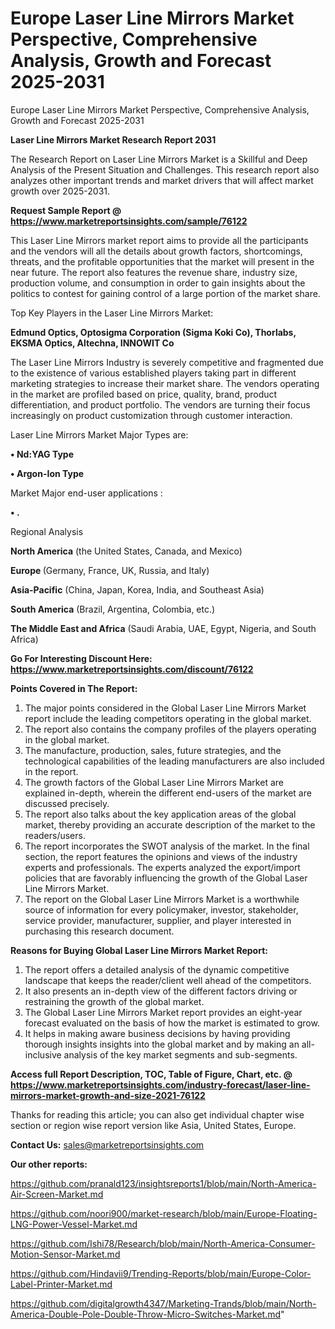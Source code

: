 # Europe Laser Line Mirrors Market Perspective, Comprehensive Analysis, Growth and Forecast 2025-2031
Europe Laser Line Mirrors Market Perspective, Comprehensive Analysis, Growth and Forecast 2025-2031

<strong>Laser Line Mirrors Market Research Report 2031</strong>

The Research Report on Laser Line Mirrors Market is a Skillful and Deep Analysis of the Present Situation and Challenges. This research report also analyzes other important trends and market drivers that will affect market growth over 2025-2031.

<strong>Request Sample Report @ <a href=https://www.marketreportsinsights.com/sample/76122>https://www.marketreportsinsights.com/sample/76122</a></strong>

This Laser Line Mirrors market report aims to provide all the participants and the vendors will all the details about growth factors, shortcomings, threats, and the profitable opportunities that the market will present in the near future. The report also features the revenue share, industry size, production volume, and consumption in order to gain insights about the politics to contest for gaining control of a large portion of the market share.

Top Key Players in the Laser Line Mirrors Market:

<strong>Edmund Optics, Optosigma Corporation (Sigma Koki Co), Thorlabs, EKSMA Optics, Altechna, INNOWIT Co</strong>

The Laser Line Mirrors Industry is severely competitive and fragmented due to the existence of various established players taking part in different marketing strategies to increase their market share. The vendors operating in the market are profiled based on price, quality, brand, product differentiation, and product portfolio. The vendors are turning their focus increasingly on product customization through customer interaction.

Laser Line Mirrors Market Major Types are:

<strong>• Nd:YAG Type

• Argon-Ion Type</strong>

Market Major end-user applications :

<strong>• .</strong>

Regional Analysis

</u><strong><b>North America</b></strong> (the United States, Canada, and Mexico)

<strong><b>Europe </b></strong>(Germany, France, UK, Russia, and Italy)

<strong><b>Asia-Pacific</b></strong> (China, Japan, Korea, India, and Southeast Asia)

<strong><b>South America</b></strong> (Brazil, Argentina, Colombia, etc.)

<strong><b>The Middle East and Africa</b></strong> (Saudi Arabia, UAE, Egypt, Nigeria, and South Africa)

<strong>Go For Interesting Discount Here: <a href=https://www.marketreportsinsights.com/discount/76122>https://www.marketreportsinsights.com/discount/76122</a></strong>

<strong>Points Covered in The Report:</strong>
<ol>
  <li>The major points considered in the Global Laser Line Mirrors Market report include the leading competitors operating in the global market.</li>
  <li>The report also contains the company profiles of the players operating in the global market.</li>
  <li>The manufacture, production, sales, future strategies, and the technological capabilities of the leading manufacturers are also included in the report.</li>
  <li>The growth factors of the Global Laser Line Mirrors Market are explained in-depth, wherein the different end-users of the market are discussed precisely.</li>
  <li>The report also talks about the key application areas of the global market, thereby providing an accurate description of the market to the readers/users.</li>
  <li>The report incorporates the SWOT analysis of the market. In the final section, the report features the opinions and views of the industry experts and professionals. The experts analyzed the export/import policies that are favorably influencing the growth of the Global Laser Line Mirrors Market.</li>
  <li>The report on the Global Laser Line Mirrors Market is a worthwhile source of information for every policymaker, investor, stakeholder, service provider, manufacturer, supplier, and player interested in purchasing this research document.</li>
</ol>
<strong>Reasons for Buying Global Laser Line Mirrors Market Report:</strong>

<ol>
  <li>The report offers a detailed analysis of the dynamic competitive landscape that keeps the reader/client well ahead of the competitors.</li>
  <li>It also presents an in-depth view of the different factors driving or restraining the growth of the global market.</li>
  <li>The Global Laser Line Mirrors Market report provides an eight-year forecast evaluated on the basis of how the market is estimated to grow.</li>
  <li>It helps in making aware business decisions by having providing thorough insights insights into the global market and by making an all-inclusive analysis of the key market segments and sub-segments.</li>
</ol>
<strong>Access full Report Description, TOC, Table of Figure, Chart, etc. @ <a href=https://www.marketreportsinsights.com/industry-forecast/laser-line-mirrors-market-growth-and-size-2021-76122>https://www.marketreportsinsights.com/industry-forecast/laser-line-mirrors-market-growth-and-size-2021-76122</a></strong>


Thanks for reading this article; you can also get individual chapter wise section or region wise report version like Asia, United States, Europe.

<strong>Contact Us:</strong>
sales@marketreportsinsights.com

<strong>Our other reports:</strong>

<a href=https://github.com/pranald123/insightsreports1/blob/main/North-America-Air-Screen-Market.md>https://github.com/pranald123/insightsreports1/blob/main/North-America-Air-Screen-Market.md</a>

<a href=https://github.com/noori900/market-research/blob/main/Europe-Floating-LNG-Power-Vessel-Market.md>https://github.com/noori900/market-research/blob/main/Europe-Floating-LNG-Power-Vessel-Market.md</a>

<a href=https://github.com/Ishi78/Research/blob/main/North-America-Consumer-Motion-Sensor-Market.md>https://github.com/Ishi78/Research/blob/main/North-America-Consumer-Motion-Sensor-Market.md</a>

<a href=https://github.com/Hindavii9/Trending-Reports/blob/main/Europe-Color-Label-Printer-Market.md>https://github.com/Hindavii9/Trending-Reports/blob/main/Europe-Color-Label-Printer-Market.md</a>

<a href=https://github.com/digitalgrowth4347/Marketing-Trands/blob/main/North-America-Double-Pole-Double-Throw-Micro-Switches-Market.md>https://github.com/digitalgrowth4347/Marketing-Trands/blob/main/North-America-Double-Pole-Double-Throw-Micro-Switches-Market.md</a>"
